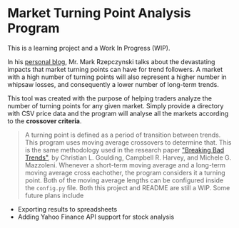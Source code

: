# Market Turning Point Analysis Program
This is a learning project and a Work In Progress (WIP).

In his [personal blog](https://mrzepczynski.blogspot.com/2020/06/turning-points-kill-trend-following.html), Mr. Mark Rzepczynski talks about the devastating impacts that market turning 
points can have for trend followers. A market with a high number of turning points will also represent a higher number in whipsaw losses, and consequently a lower number of long-term trends.

This tool was created with the purpose of helping traders analyze the number of turning points for any given market. Simply provide a directory with CSV price data and the program will analyse all the markets according to the **crossover criteria**.
> A turning point is defined as a period of transition between trends. This program uses moving average crossovers to determine that. This is the same methodology used in the research paper ["Breaking Bad Trends"](https://papers.ssrn.com/sol3/papers.cfm?abstract_id=3594888), by Christian L. Goulding, Campbell R. Harvey, and Michele G. Mazzoleni. 
> Whenever a short-term moving average and a long-term moving average cross eachother, the program considers it a turning point. Both of the moving average lengths can be configured inside the `config.py` file.
Both this project and README are still a WIP. Some future plans include
- Exporting results to spreadsheets
- Adding Yahoo Finance API support for stock analysis